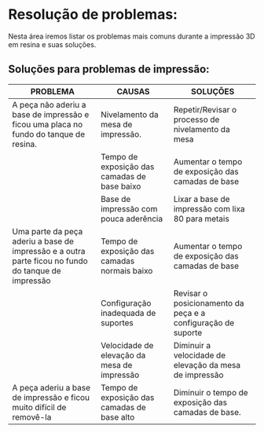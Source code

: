 # Resolução de problemas:
Nesta área iremos listar os problemas mais comuns durante a impressão 3D em resina e suas soluções.

## Soluções para problemas de impressão:

| PROBLEMA                                                                                           | CAUSAS                                       | SOLUÇÕES                                                     |
| -------------------------------------------------------------------------------------------------- | -------------------------------------------- | ------------------------------------------------------------ |
| A peça não aderiu a base de impressão e ficou uma placa no fundo do tanque de resina.              | Nivelamento da mesa de impressão.            | Repetir/Revisar o processo de nivelamento da mesa            |
|                                                                                                    | Tempo de exposição das camadas de base baixo | Aumentar o tempo de exposição das camadas de base            |
|                                                                                                    | Base de impressão com pouca aderência        | Lixar a base de impressão com lixa 80 para metais            |
| Uma parte da peça aderiu a base de impressão e a outra parte ficou no fundo do tanque de impressão | Tempo de exposição das camadas normais baixo | Aumentar o tempo de exposição das camadas de base            |
|                                                                                                    | Configuração inadequada de suportes          | Revisar o posicionamento da peça e a configuração de suporte |
|                                                                                                    | Velocidade de elevação da mesa de impressão  | Diminuir a velocidade de elevação da mesa de impressão       |
| A peça aderiu a base de impressão e ficou muito difícil de removê-la                               | Tempo de exposição das camadas de base alto  | Diminuir o tempo de exposição das camadas de base.           |

